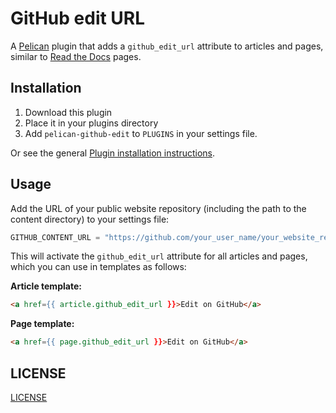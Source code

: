 # GitHub edit URL

A [Pelican](http://getpelican.com/) plugin that adds a `github_edit_url` attribute to articles and pages, similar to [Read the Docs](http://docs.getpelican.com/en/latest/index.html) pages.

## Installation

1. Download this plugin
2. Place it in your plugins directory
3. Add `pelican-github-edit` to `PLUGINS` in your settings file.

Or see the general [Plugin installation instructions](http://docs.getpelican.com/en/latest/plugins.html).

## Usage

Add the URL of your public website repository (including the path to the content directory) to your settings file:

```python
GITHUB_CONTENT_URL = "https://github.com/your_user_name/your_website_repo/blob/master/your_content_dir" # No trailing slash
```

This will activate the `github_edit_url` attribute for all articles and pages, which you can use in templates as follows:

**Article template:**

```html
<a href={{ article.github_edit_url }}>Edit on GitHub</a>
```

**Page template:**

```html
<a href={{ page.github_edit_url }}>Edit on GitHub</a>
```

## LICENSE

[LICENSE](LICENSE) 

